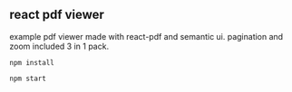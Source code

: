 ## react pdf viewer

example pdf viewer made with react-pdf and semantic ui. pagination and zoom included 3 in 1 pack.

`npm install`

`npm start`

